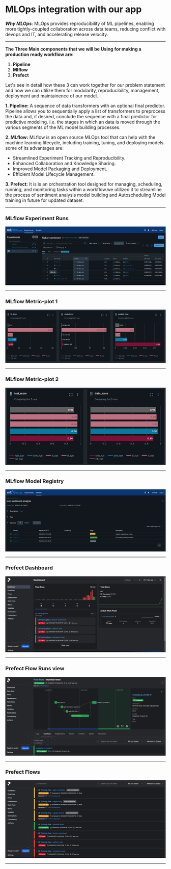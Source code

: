 # MLOps integration with our app
***Why MLOps***:
MLOps provides reproducibility of ML pipelines, enabling more tightly-coupled collaboration across data teams, reducing conflict with devops and IT, and accelerating release velocity.

****
**The Three Main components that we will be Using for making a production ready workflow are:**

1. **Pipeline**
2. **Mlflow**
3. **Prefect**


Let's see in detail how these 3 can work together for our problem statement and how we can utilize them for modularity, reproducibility, management, deployment and maintainence of our model.

**1. Pipeline:** A sequence of data transformers with an optional final predictor. Pipeline allows you to sequentially apply a list of transformers to preprocess the data and, if desired, conclude the sequence with a final predictor for predictive modeling. i.e. the stages in which an data is moved through the various segments of the ML model building processes.

**2. MLflow:** MLflow is an open source MLOps tool that can help with the machine learning lifecycle, including training, tuning, and deploying models. some of its advantages are:

* Streamlined Experiment Tracking and Reproducibility.
* Enhanced Collaboration and Knowledge Sharing.
* Improved Model Packaging and Deployment.
* Efficient Model Lifecycle Management. 

**3. Prefect:** It is is an orchestration tool designed for managing, scheduling, running, and monitoring tasks within a workflow.we utilized it to streamline the process of sentiment analysis model building and Autoscheduling Model training in future for updated dataset.

****
### MLflow Experiment Runs
<img src="https://github.com/ishaq88/flipkart-product-reviews-sentiment-analysis/blob/main/MLOps-sentiment-model/misc-pngs/mlflow-experiment-view.png?raw=true">

****
### MLflow Metric-plot 1
<img src="https://github.com/ishaq88/flipkart-product-reviews-sentiment-analysis/blob/main/MLOps-sentiment-model/misc-pngs/mlflow-metricplot-1.png?raw=true">

****
### MLflow Metric-plot 2
<img src="https://github.com/ishaq88/flipkart-product-reviews-sentiment-analysis/blob/main/MLOps-sentiment-model/misc-pngs/mlflow-metricplot-2.png?raw=true">

****
### MLflow Model Registry
<img src="https://github.com/ishaq88/flipkart-product-reviews-sentiment-analysis/blob/main/MLOps-sentiment-model/misc-pngs/mlflow-model-registry.png?raw=true">

****
### Prefect Dashboard
<img src="https://github.com/ishaq88/flipkart-product-reviews-sentiment-analysis/blob/main/MLOps-sentiment-model/misc-pngs/prefect-dashboard.png?raw=true">

****
### Prefect Flow Runs view
<img src="https://github.com/ishaq88/flipkart-product-reviews-sentiment-analysis/blob/main/MLOps-sentiment-model/misc-pngs/prefect-flow-run.png?raw=true">

****
### Prefect Flows
<img src="https://github.com/ishaq88/flipkart-product-reviews-sentiment-analysis/blob/main/MLOps-sentiment-model/misc-pngs/prefect-flows.png?raw=true">

****
